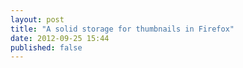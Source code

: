 ```yaml
---
layout: post
title: "A solid storage for thumbnails in Firefox"
date: 2012-09-25 15:44
published: false
---
```

